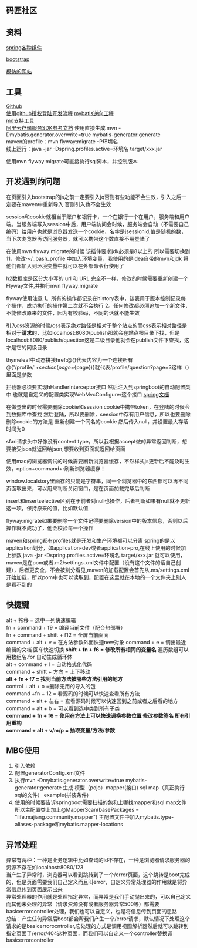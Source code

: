 ## 码匠社区

## 资料
[spring各种组件](https://spring.io/guides/gs/serving-web-content/)

[bootstrap](https://www.bootcss.com)

[模仿的网站](https://elasticsearch.cn)
## 工具
[Github](https://github.com/)  
[使用github授权登陆开发流程](https://developer.github.com/apps/building-oauth-apps/authorizing-oauth-apps/)
[mybatis逆向工程](http://mybatis.org/generator/running/runningWithMaven.html)  
[md支持工具](http://editor.md.ipandao.com/)  
[阿里云存储服务SDK参考文档](https://help.aliyun.com)
使用直接生成
mvn -Dmybatis.generator.overwrite=true mybatis-generator:generate  
maven的profile：mvn flyway:migrate -P环境名  
线上运行：java -jar -Dspring.profiles.active=环境名 target/xxx.jar  


使用mvn flyway:migrate可直接执行sql脚本，并控制版本

## 开发遇到的问题
在页面引入bootstrap的js之前一定要引入jq否则有些功能不会生效，引入之后一定要在maven中重新导入 否则引入也不会生效  

session和cookie就相当于账户和银行卡，一个在银行一个在用户，服务端和用户端。当服务端写入session中后，用户端访问会时候，服务端会自动（不需要自己编码）给用户也就是浏览器发送一个cookie，名字是jsessionid,值是随机的数，当下次浏览器再访问服务器，就可以携带这个数直接不用登陆了

在使用mvn flyway:migrate的时候 该插件要求jdk必须是8以上的 所以需要切换到11，修改～/..bash_profile 中加入环境变量，我使用的是idea自带的mvn和jdk 将他们都加入到环境变量中就可以在外部命令行使用了

h2数据库是区分大小写的 url 和 URL 完全不一样，修改的时候需要重新创建一个Flyway文件,并执行mvn flyway:migrate

flyway使用注意 1。所有的操作都记录在history表中，该表用于版本控制记录每个操作，成功执行的操作第二次就不会执行 2。任何修改都必须追加一个新文件，不能修改原来的文件，因为有校验码，不同的话就不能生效

引入css资源的时候/css表示绝对路径是相对于整个站点的而css表示相对路径是相对于**请求**的，比如localhost:8080/publish那就会在站点根目录下找，但是localhost:8080/publish/question这是二级目录他就会在publish文件下查找，这才是它的同级目录

thymeleaf中动态拼接href:@{}代表内容为一个连接所有@{'/profile/'+${section}(page=${page})}就代表/profile/question?page=3这样（）里面是参数

拦截器必须要实现hHandlerInterceptor接口 然后注入到springboot的自动配置类中 也就是自定义的配置类实现WebMvcConfigurer这个接口
[spring文档](https://docs.spring.io/spring/docs/5.0.3.RELEASE/spring-framework-reference/web.html#mvc-config-interceptors)


在做登出的时候需要删除cookie和session cookie中携带token，在登陆的时候会到数据库中查找 然后登陆，所以要删除，seesion中存有用户信息，所以也要删除
删除cookie的方法是 重新创建一个同名的cookie 然后传入null，并设置最大存活时间为0

sfari请求头中好像没有content type，所以我根据accept做的异常返回判断，想要接受json就返回给json,想要收到页面就返回给页面  

使用mac的浏览器调试的时候需要刷新浏览器缓存，不然样式js更新后不能及时生效，option+command+r刷新浏览器缓存！

window.localstory里面存的只能是字符串，同一个浏览器中的东西都可以再不同页面取出来，可以用来判断关闭窗口，是在页面加载完毕后判断

insert和insertselective区别在于前者对null也操作，后者判断如果有null就不更新这一项，保持原来的值，比如默认值

flyway:migrate如果要删除一个文件记得要删除version中的版本信息，否则以后操作就不成功了，他会校验每一个操作  

maven和spring都有profiles就是开发和生产环境都可以分离 spring的是以application划分，如application-dev或者application-pro,在线上使用的时候加上参数
java -jar -Dspring.profiles.active=环境名 target/xxx.jar 就可以使用，maven是在pom或者.m2/settings.xml文件中配置（没有这个文件的话自己创建），后者更安全，不会被别分看见,maven的加载配置会首先从.ms/settings.xml开始加载，所以pom中也可以读取到，配置在这里就在本地的一个文件夹上别人是看不到的

## 快捷键
alt + 拖移 = 选中一列快速编辑  
fn + command + f9 = 编译当前文件（配合热部署）  
fn + command + shift + f12 = 全屏当前画面  
command + alt + v = 在方法参数外面快速new对象
command + e = 调出最近编辑的文档 回车快速切换
**shift + fn + f6 = 修改所有相同的变量名**
遍历数组可以用数组名.for 自动生成循环体  
alt + command + l = 自动格式化代码  
command + shift + 方向 = 上下移动  
**alt + fn + f7 = 找到当前方法被哪些方法引用的地方**  
control + alt + o =删除无用的导入的包  
command +fn + 12 = 看源码的时候可以快速查看所有方法  
command + alt + 左右 = 查看源码时候可以快速回到之前或者之后看的地方  
command + alt + b = 可以看到选中类到所有子类  
**command + fn + f6 = 使用在方法上可以快速调换参数位置 修改参数签名 所有引用重构**  
**command + alt + v/m/p = 抽取变量/方法/参数**

## MBG使用  
1. 引入依赖
2. 配置generatorConfig.xml文件 
3. 执行mvn -Dmybatis.generator.overwrite=true mybatis-generator:generate 生成 模型（pojo）mapper(接口) sql map（真正执行sql的文件） example(拼装条件)
4. 使用的时候要告诉springboot需要扫描的包和上哪找mapper和sql map文件所以主配置类上加上@MapperScan(basePackages = "life.majiang.community.mapper") 主配置文件中加入mybatis.type-aliases-package和mybatis.mapper-locations

## 异常处理
异常有两种：一种是业务逻辑中比如查询的id不存在，一种是浏览器请求服务器的资源不存在如localhost:8080/123  
当产生了异常时，浏览器可以看到跳转到了一个/error页面，这个跳转是boot完成的，但是页面需要我们自己定义而且叫error，自定义异常处理器的作用就是将异常信息传到页面展示出来  
异常处理器的作用就是处理指定异常，而异常是我们手动抛出来的，可以自己定义  
而其他未处理的异常（请求资源没有或者服务器异常500等）都需要basicerrorcontroller处理，我们也可以自定义，也是将信息传到页面的思路  
总结：产生任何异常后boot都会帮我们产生一个/error请求，默认情况下处理这个请求的是basicerrorocntroller,它处理的方式是调用视图解析器然后就可以跳转到指定页面了/error/404这种页面，而我们可以自定义一个controller替换调basicerrorcontroller